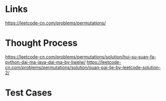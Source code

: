 # Links
https://leetcode-cn.com/problems/permutations/

# Thought Process
https://leetcode-cn.com/problems/permutations/solution/hui-su-suan-fa-python-dai-ma-java-dai-ma-by-liweiw/
https://leetcode-cn.com/problems/permutations/solution/quan-pai-lie-by-leetcode-solution-2/

# Test Cases

